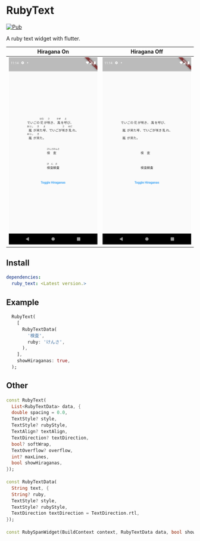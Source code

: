 # RubyText

[![Pub](https://img.shields.io/pub/v/ruby_text.svg)](https://pub.dartlang.org/packages/ruby_text)

A ruby text widget with flutter.

|         Hiragana On         |         Hiragana Off         |
| :-------------------------: | :--------------------------: |
| ![](./docs/hiragana_on.png) | ![](./docs/hiragana_off.png) |

## Install

```yaml
dependencies:
  ruby_text: <Latest version.>
```

## Example

```dart
  RubyText(
    [
      RubyTextData(
        '検査',
        ruby: 'けんさ',
      ),
    ],
    showHiraganas: true,
  );
```

## Other

```dart
const RubyText(
  List<RubyTextData> data, {
  double spacing = 0.0,
  TextStyle? style,
  TextStyle? rubyStyle,
  TextAlign? textAlign,
  TextDirection? textDirection,
  bool? softWrap,
  TextOverflow? overflow,
  int? maxLines,
  bool showHiraganas,
});

const RubyTextData(
  String text, {
  String? ruby,
  TextStyle? style,
  TextStyle? rubyStyle,
  TextDirection textDirection = TextDirection.rtl,
});

const RubySpanWidget(BuildContext context, RubyTextData data, bool showHiraganas: true);
```

